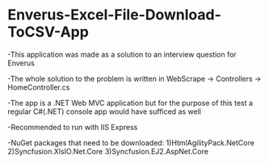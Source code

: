 # Enverus-Excel-File-Download-ToCSV-App
-This application was made as a solution to an interview question for Enverus 

-The whole solution to the problem is written in WebScrape -> Controllers -> HomeController.cs 

-The app is a .NET Web MVC application but for the purpose of this test a regular C#(.NET) console app would have sufficed as well

-Recommended to run with IIS Express

-NuGet packages that need to be downloaded:
  1)HtmlAgilityPack.NetCore
  2)Syncfusion.XlsIO.Net.Core
  3)Syncfusion.EJ2.AspNet.Core
